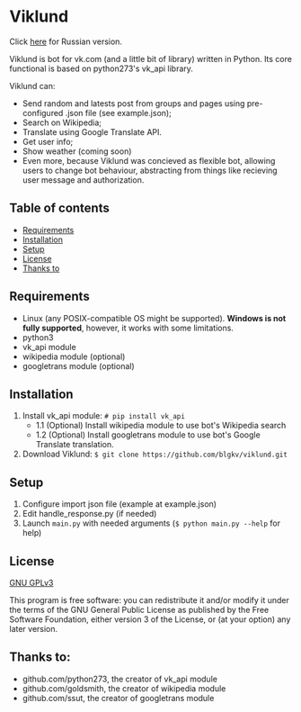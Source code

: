 # Viklund
Click [here](https://github.com/blgkv/viklund/tree/russian) for Russian version.

Viklund is bot for vk.com (and a little bit of library) written in Python. Its core functional is based on python273's vk_api library.

Viklund can:
* Send random and latests post from groups and pages using pre-configured .json file (see example.json);
* Search on Wikipedia;
* Translate using Google Translate API.
* Get user info;
* Show weather (coming soon)
* Even more, because Viklund was concieved as flexible bot, allowing users to change bot behaviour, abstracting from things like recieving user message and authorization.

## Table of contents
* [Requirements](https://github.com/blgkv/viklund#requirements)
* [Installation](https://github.com/blgkv/viklund#installation)
* [Setup](https://github.com/blgkv/viklund#setup)
* [License](https://github.com/blgkv/viklund#license)
* [Thanks to](https://github.com/blgkv/viklund#thanks-to)

## Requirements
* Linux (any POSIX-compatible OS might be supported). **Windows is not fully supported**, however, it works with some limitations.
* python3
* vk_api module
* wikipedia module (optional)
* googletrans module (optional)

## Installation

1. Install vk_api module: 
`# pip install vk_api`
    * 1.1 (Optional) Install wikipedia module to use bot's Wikipedia search
    * 1.2 (Optional) Install googletrans module to use bot's Google Translate translation. 
 2. Download Viklund: 
`$ git clone https://github.com/blgkv/viklund.git`

## Setup
1. Configure import json file (example at example.json)
2. Edit handle_response.py (if needed)
3. Launch `main.py` with needed arguments (`$ python main.py --help` for help)

## License
[GNU GPLv3](https://github.com/blgkv/viklund/blob/master/LICENSE)

This program is free software: you can redistribute it and/or modify it under the terms of the GNU General Public License as published by the Free Software Foundation, either version 3 of the License, or (at your option) any later version.

## Thanks to:
* github.com/python273, the creator of vk_api module
* github.com/goldsmith, the creator of wikipedia module
* github.com/ssut, the creator of googletrans module
